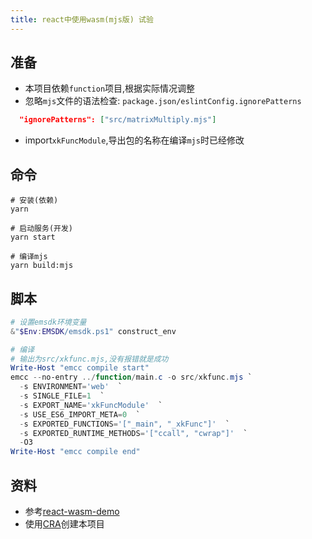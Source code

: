 ```yaml
---
title: react中使用wasm(mjs版) 试验
---
```


## 准备
- 本项目依赖`function`项目,根据实际情况调整
- 忽略`mjs`文件的语法检查:
`package.json/eslintConfig.ignorePatterns`
```json
  "ignorePatterns": ["src/matrixMultiply.mjs"]
```
- import`xkFuncModule`,导出包的名称在编译`mjs`时已经修改

## 命令
```shell
# 安装(依赖)
yarn

# 启动服务(开发)
yarn start

# 编译mjs
yarn build:mjs
```

## 脚本
```powershell
# 设置emsdk环境变量
&"$Env:EMSDK/emsdk.ps1" construct_env

# 编译
# 输出为src/xkfunc.mjs,没有报错就是成功
Write-Host "emcc compile start"
emcc --no-entry ../function/main.c -o src/xkfunc.mjs `
  -s ENVIRONMENT='web'  `
  -s SINGLE_FILE=1  `
  -s EXPORT_NAME='xkFuncModule'  `
  -s USE_ES6_IMPORT_META=0  `
  -s EXPORTED_FUNCTIONS='["_main", "_xkFunc"]'  `
  -s EXPORTED_RUNTIME_METHODS='["ccall", "cwrap"]'  `
  -O3
Write-Host "emcc compile end"

```

## 资料
- 参考[react-wasm-demo](https://github.com/bobbiec/react-wasm-demo)
- 使用[CRA](https://create-react-app.dev/)创建本项目
